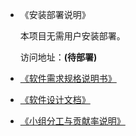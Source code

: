 * 《安装部署说明》

    本项目无需用户安装部署。

    访问地址：**(待部署)**

* [《软件需求规格说明书》](software-requirement.md)

* [《软件设计文档》](software-design.md)

* [《小组分工与贡献率说明》](cooperation.md)